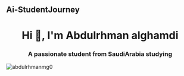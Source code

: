  ## Ai-StudentJourney
<h1 align="center">Hi 👋, I'm Abdulrhman alghamdi</h1>
<h3 align="center">A passionate student from SaudiArabia studying  </h3>

<p align="left"> <img src="https://komarev.com/ghpvc/?username=abdulrhmanmg0&label=Profile%20views&color=0e75b6&style=flat" alt="abdulrhmanmg0" /> </p>


